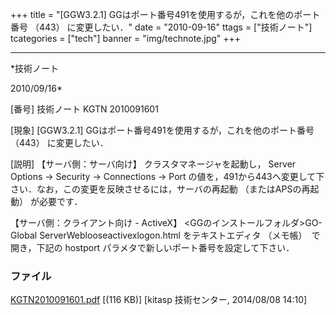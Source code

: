 ﻿+++
title = "[GGW3.2.1] GGはポート番号491を使用するが，これを他のポート番号 （443） に変更したい．"
date = "2010-09-16"
ttags = ["技術ノート"]
tcategories = ["tech"]
banner = "img/technote.jpg"
+++

-----------------------------------------------------------------------------------------------------------------------------

*技術ノート

2010/09/16*


[番号]
技術ノート KGTN 2010091601

[現象]
[GGW3.2.1] GGはポート番号491を使用するが，これを他のポート番号 （443）
に変更したい．

[説明]
【サーバ側：サーバ向け】
クラスタマネージャを起動し， Server Options → Security → Connections →
Port
の値を，491から443へ変更して下さい．なお，この変更を反映させるには，サーバの再起動
（またはAPSの再起動） が必要です．

【サーバ側：クライアント向け - ActiveX】
<GGのインストールフォルダ>GO-Global
ServerWeblooseactivexlogon.html をテキストエディタ
（メモ帳）　で開き，下記の hostport
パラメタで新しいポート番号を設定して下さい．


### ファイル

 
 


[KGTN2010091601.pdf](http://techreport.kitasp.net/attachments/download/1706/KGTN2010091601.pdf)
 [(116 KB)] [kitasp 技術センター, 2014/08/08
14:10]


 


 

